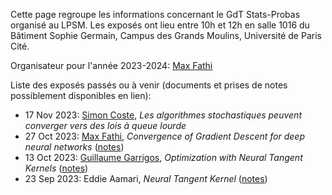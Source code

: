 Cette page regroupe les informations concernant le GdT Stats-Probas organisé au LPSM. Les exposés ont lieu entre 10h et 12h en salle 1016 du Bâtiment Sophie Germain, Campus des Grands Moulins, Université de Paris Cité.

Organisateur pour l'année 2023-2024: [Max Fathi](https://www.normalesup.org/~mfathi/)

Liste des exposés passés ou à venir (documents et prises de notes possiblement disponibles en lien):

- 17 Nov 2023: [Simon Coste](https://scoste.fr/), *Les algorithmes stochastiques peuvent converger vers des lois à queue lourde*
- 27 Oct 2023: [Max Fathi](https://www.normalesup.org/~mfathi/), *Convergence of Gradient Descent for deep neural networks* ([notes](talks/20231027))
- 13 Oct 2023: [Guillaume Garrigos](https://guillaume-garrigos.com/), *Optimization with Neural Tangent Kernels* ([notes](talks/20231013))
- 23 Sep 2023: Eddie Aamari, *Neural Tangent Kernel* ([notes](https://github.com/Guillaume-Garrigos/gdt-stats-probas/tree/main/talks/20230929))
